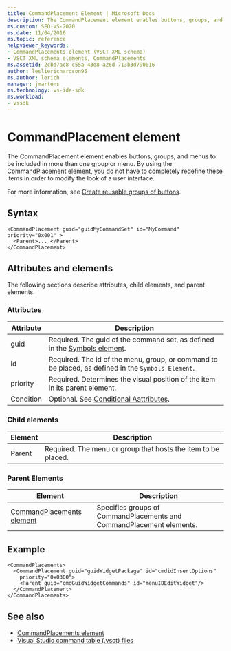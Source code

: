 ```yaml
---
title: CommandPlacement Element | Microsoft Docs
description: The CommandPlacement element enables buttons, groups, and menus to be included in more than one group or menu. 
ms.custom: SEO-VS-2020
ms.date: 11/04/2016
ms.topic: reference
helpviewer_keywords:
- CommandPlacements element (VSCT XML schema)
- VSCT XML schema elements, CommandPlacements
ms.assetid: 2cbd7ac8-c55a-43d8-a26d-713b3d790016
author: leslierichardson95
ms.author: lerich
manager: jmartens
ms.technology: vs-ide-sdk
ms.workload:
- vssdk
---
```

# CommandPlacement element
The CommandPlacement element enables buttons, groups, and menus to be included in more than one group or menu. By using the CommandPlacement element, you do not have to completely redefine these items in order to modify the look of a user interface.

 For more information, see [Create reusable groups of buttons](../extensibility/creating-reusable-groups-of-buttons.md).

## Syntax

```
<CommandPlacement guid="guidMyCommandSet" id="MyCommand" priority="0x001" >
  <Parent>... </Parent>
</CommandPlacement>
```

## Attributes and elements
 The following sections describe attributes, child elements, and parent elements.

### Attributes

|Attribute|Description|
|---------------|-----------------|
|guid|Required. The guid of the command set, as defined in the [Symbols element](../extensibility/symbols-element.md).|
|id|Required. The id of the menu, group, or command to be placed, as defined in the `Symbols Element`.|
|priority|Required. Determines the visual position of the item in its parent element.|
|Condition|Optional. See [Conditional Aattributes](../extensibility/vsct-xml-schema-conditional-attributes.md).|

### Child elements

|Element|Description|
|-------------|-----------------|
|Parent|Required. The menu or group that hosts the item to be placed.|

### Parent Elements

|Element|Description|
|-------------|-----------------|
|[CommandPlacements element](../extensibility/commandplacements-element.md)|Specifies groups of CommandPlacements and CommandPlacement elements.|

## Example

```
<CommandPlacements>
  <CommandPlacement guid="guidWidgetPackage" id="cmdidInsertOptions"
    priority="0x0300">
    <Parent guid="cmdGuidWidgetCommands" id="menuIDEditWidget"/>
  </CommandPlacement>
</CommandPlacements>
```

## See also
- [CommandPlacements element](../extensibility/commandplacements-element.md)
- [Visual Studio command table (.vsct) files](../extensibility/internals/visual-studio-command-table-dot-vsct-files.md)
